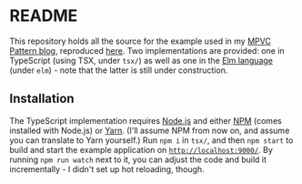 # README

This repository holds all the source for the example used in my [MPVC Pattern blog](https://medium.com/@dslmeinte/the-mpvc-pattern-c1df8a027400), reproduced [here](./MPVC-blog-text.md).
Two implementations are provided: one in TypeScript (using TSX, under `tsx/`) as well as one in the [Elm language](http://elm-lang.org/) (under `elm`)
    - note that the latter is still under construction.


## Installation

The TypeScript implementation requires [Node.js](https://nodejs.org/) and either [NPM](https://www.npmjs.com/) (comes installed with Node.js) or [Yarn](https://yarnpkg.com/).
(I'll assume NPM from now on, and assume you can translate to Yarn yourself.)
Run `npm i` in `tsx/`, and then `npm start` to build and start the example application on [`http://localhost:9000/`](http://localhost:9000/).
By running `npm run watch` next to it, you can adjust the code and build it incrementally - I didn't set up hot reloading, though.

